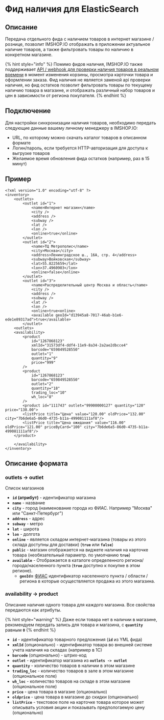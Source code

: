 # Фид наличия для ElasticSearch

## Описание

Передача отдельного фида с наличием товаров в интернет магазине / рознице, позволит IMSHOP.IO отображать в приложении актуальное наличие товаров, а также фильтровать товары по наличию в конкретном магазине.

{% hint style="info" %}
Помимо фидов наличия, IMSHOP.IO также поддерживает [API / webhook для проверки наличия товаров в реальном времени](../../dopolnitelnye-integracii/kartochka-tovara/proverka-nalichiya-tovara.md) в момент изменения корзины, просмотра карточки товара и оформлении заказа. Фид наличия не является заменой api проверки наличия, но фид остатков позволит фильтровать товары по текущему наличию товара в магазине, и отображать различный набор товаров и цен в зависимости от региона покупателя.
{% endhint %}

## Подключение

Для настройки синхронизации наличия товаров, необходимо передать следующие данные вашему личному менеджеру в IMSHOP.IO:

* URL, по которому можно скачать каталог товаров в описанном формате
* Логин/пароль, если требуется HTTP-авторизация для доступа к выгрузке товаров
* Желаемое время обновления фида остатков (например, раз в 15 минут)

## Пример

```markup
<?xml version="1.0" encoding="utf-8" ?>
<inventory>
    <outlets>
        <outlet id="1">
            <name>Интернет магазин</name>
            <city />
            <address />
            <subway />
            <lat />
            <lon />
            <online>true</online>
        </outlet>
        <outlet id="2">
            <name>ТЦ Метрополис</name>
            <city>Москва</city>
            <address>Ленинградское ш., 16А, стр. 4</address>
            <subway>Войковская</subway>
            <lat>55.8225659</lat>
            <lon>37.4960903</lon>
            <online>false</online>
        </outlet>
        <outlet id="3">
            <name>Распределительный центр Москва и область</name>
            <city />
            <address />
            <subway />
            <lat />
            <lon />
            <online>true<online>
            <available geoId="d13945a8-7017-46ab-b1e6-ede1e89317ad">true</available>
        </outlet>
    <outlets>
    <availability>
        <product
            id="1267868123"
            xmlId="31573df4-ddf4-11e9-8a34-2a2ae2dbcce4"
            barcode="659849528550"
            outlet="1"
            quantity="9"
            price="999"
        />
        <product
            id="1267868123"
            barcode="659849528550"
            outlet="2"
            quantity="18"
            trading_loc="10"
            wh_loc="8"
        />
        <product id="111743" outlet="99900000127" quantity="120" price="130.00">
        <listPrice title="Цена" value="120.00" oldPrice="132.00" city="7b6de6a5-86d0-4735-b11a-499081111af8"/>
        <listPrice title="Цена ожидания" value="116.00" oldPrice="121.00" priceByCard="100" city="7b6de6a5-86d0-4735-b11a-499081111af8"/>
    </product>
    
    </availability>
</inventory>
```

## Описание формата

### outlets -> outlet

Список магазинов

* **`id` (атрибут)** - идентификатор магазина
* **`name`** - название
* **`city`** - город (наименование города из ФИАС. Например "Москва" или "Санкт-Петербург")
* **`address`** - адрес
* **`subway`** - метро
* **`lat`** - широта
* **`lon`** - долгота
* **`online`** - является складом интернет-магазина (товары из этого склада доступны для доставки) (**`true`** или **`false`**)
* **`public`** - магазин отображается на виджете наличия на карточке товара (необязательный параметр. по умолчанию **`true`**)
* **`available`** - Отображается в каталоге определенного региона/города/населенного пункта (**`true`** доступно к покупке в этом регионе).
  * **`geoId`=** [ФИАС](https://www.alta.ru/fias/) идентификатор населенного пункта / области / региона в которые осуществляется продажа из этого магазина.

### availability -> product

Описание наличия одного товара для каждого магазина. Все свойства передаются как атрибуты.

{% hint style="warning" %}
Даже если товара нет в наличии в магазине, рекомендуем передать запись для товара и магазина, с **`quantity`** равным **`0`**
{% endhint %}

* **`id`** - идентификатор товарного предложения (**`id`** из YML фида)
* **`xmlId`** (опционально) - идентификатор товара во внешней системе учета наличия на складах (например в 1С)
* **`barcode`** (опционально) - штрих-код
* **`outlet`** - идентификатор магазина из **`outlets -> outlet`**
* **`quantity`** - количество товаров в наличии в этом магазине
* **`trading_loc`** - количество товаров в зале в этом магазине (опциональное поле)
* **`wh_loc`** - количество товаров на складе в этом магазине (опциональное поле)
* **`price`** - цена товара в магазие (опционально)
* **`oldprice`** - цена товара в магазине до скидки (опционально)
* **`listPrice`** - текстовое поле на карточке товара которое может описывать условия акции и показывать предпологаемую цену (опционально)
